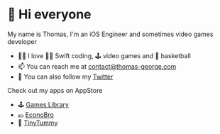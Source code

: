# 👋  Hi everyone

My name is Thomas, I'm an iOS Engineer and sometimes video games developer
- 👍🏻 I love 🧑‍💻 Swift coding, 🕹️ video games and 🏀 basketball 
- 📫 You can reach me at contact@thomas-george.com
- 🐥 You can also follow my [Twitter](https://twitter.com/ThomasG51)

Check out my apps on AppStore
- 🕹️ [Games Library](https://apps.apple.com/us/app/games-library/id1603108579)
- 💶 [EconoBro](https://apps.apple.com/us/app/econobro/id1668576218)
- 🥣 [TinyTummy](https://apps.apple.com/fr/app/tinytummy/id6446797035)
<!---
ThomasG51/ThomasG51 is a ✨ special ✨ repository because its `README.md` (this file) appears on your GitHub profile.
You can click the Preview link to take a look at your changes.
--->
